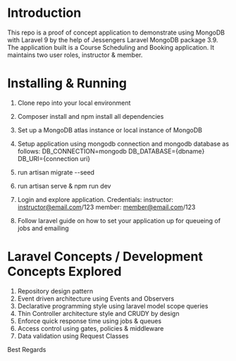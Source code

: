 # Introduction
This repo is a proof of concept application to demonstrate using MongoDB with Laravel 9 
by the help of Jessengers Laravel MongoDB package 3.9. The application built is a 
Course Scheduling and Booking application. It maintains two user roles, instructor & member.

# Installing & Running

1. Clone repo into your local environment
2. Composer install and npm install all dependencies
3. Set up a MongoDB atlas instance or local instance of MongoDB
4. Setup application using mongodb connection and mongodb database as follows:
   DB_CONNECTION=mongodb
   DB_DATABASE={dbname}
   DB_URI={connection uri}
5. run artisan migrate --seed
6. run artisan serve & npm run dev
7. Login and explore application. Credentials:
   instructor: instructor@email.com/123
   member: member@email.com/123

8. Follow laravel guide on how to set your application up for queueing of jobs and emailing


# Laravel Concepts / Development Concepts Explored
1. Repository design pattern
2. Event driven architecture using Events and Observers
3. Declarative programming style using laravel model scope queries
4. Thin Controller architecture style and CRUDY by design
5. Enforce quick response time using jobs & queues
6. Access control using gates, policies & middleware
7. Data validation using Request Classes


Best Regards

